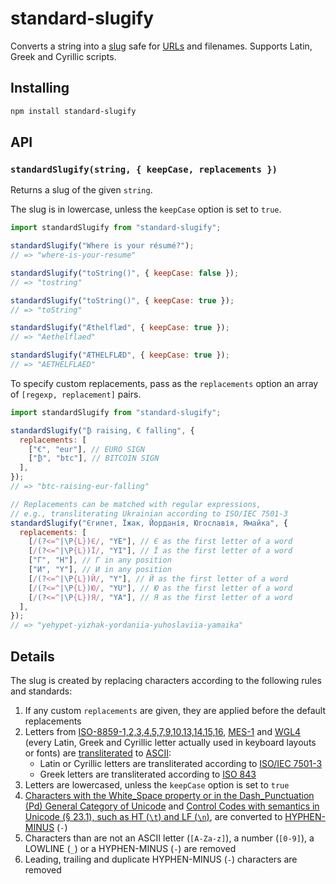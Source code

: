 # standard-slugify

Converts a string into a [slug](#details) safe for [URLs](https://tools.ietf.org/html/rfc3986) and filenames. Supports Latin, Greek and Cyrillic scripts.

## Installing

```bash
npm install standard-slugify
```

## API

### `standardSlugify(string, { keepCase, replacements })`

Returns a slug of the given `string`.

The slug is in lowercase, unless the `keepCase` option is set to `true`.

```js
import standardSlugify from "standard-slugify";

standardSlugify("Where is your résumé?");
// => "where-is-your-resume"

standardSlugify("toString()", { keepCase: false });
// => "tostring"

standardSlugify("toString()", { keepCase: true });
// => "toString"

standardSlugify("Æthelflæd", { keepCase: true });
// => "Aethelflaed"

standardSlugify("ÆTHELFLÆD", { keepCase: true });
// => "AETHELFLAED"
```

To specify custom replacements, pass as the `replacements` option an array of `[regexp, replacement]` pairs.

```js
import standardSlugify from "standard-slugify";

standardSlugify("₿ raising, € falling", {
  replacements: [
    ["€", "eur"], // EURO SIGN
    ["₿", "btc"], // BITCOIN SIGN
  ],
});
// => "btc-raising-eur-falling"

// Replacements can be matched with regular expressions,
// e.g., transliterating Ukrainian according to ISO/IEC 7501-3
standardSlugify("Єгипет, Їжак, Йорданія, Югославія, Ямайка", {
  replacements: [
    [/(?<=^|\P{L})Є/, "YE"], // Є as the first letter of a word
    [/(?<=^|\P{L})Ї/, "YI"], // Ї as the first letter of a word
    ["Г", "H"], // Г in any position
    ["И", "Y"], // И in any position
    [/(?<=^|\P{L})Й/, "Y"], // Й as the first letter of a word
    [/(?<=^|\P{L})Ю/, "YU"], // Ю as the first letter of a word
    [/(?<=^|\P{L})Я/, "YA"], // Я as the first letter of a word
  ],
});
// => "yehypet-yizhak-yordaniia-yuhoslaviia-yamaika"
```

## Details

The slug is created by replacing characters according to the following rules and standards:

1. If any custom `replacements` are given, they are applied before the default replacements
2. Letters from [ISO-8859-1,2,3,4,5,7,9,10,13,14,15,16](https://en.wikipedia.org/wiki/ISO/IEC_8859), [MES-1](http://www.evertype.com/standards/iso10646/pdf/cwa13873.pdf) and [WGL4](https://en.wikipedia.org/wiki/Windows_Glyph_List_4) (every Latin, Greek and Cyrillic letter actually used in keyboard layouts or fonts) are [transliterated](https://en.wikipedia.org/wiki/Transliteration) to [ASCII](https://en.wikipedia.org/wiki/ASCII):
   - Latin or Cyrillic letters are transliterated according to [ISO/IEC 7501-3](https://www.icao.int/publications/Documents/9303_p3_cons_en.pdf)
   - Greek letters are transliterated according to [ISO 843](https://en.wikipedia.org/wiki/ISO_843)
3. Letters are lowercased, unless the `keepCase` option is set to `true`
4. [Characters with the White_Space property or in the Dash_Punctuation (Pd) General Category of Unicode](https://www.unicode.org/Public/UCD/latest/ucd/PropList.txt) and [Control Codes with semantics in Unicode (§ 23.1), such as HT (`\t`) and LF (`\n`)](https://www.unicode.org/versions/Unicode13.0.0/ch23.pdf), are converted to [HYPHEN-MINUS](https://en.wikipedia.org/wiki/Hyphen-minus) (`-`)
5. Characters than are not an ASCII letter (`[A-Za-z]`), a number (`[0-9]`), a LOWLINE (`_`) or a HYPHEN-MINUS (`-`) are removed
6. Leading, trailing and duplicate HYPHEN-MINUS (`-`) characters are removed
